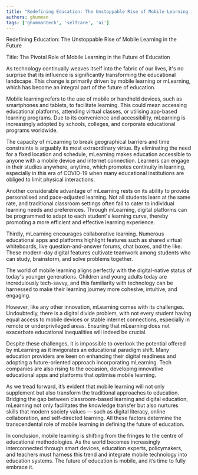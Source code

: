 ```yaml
---
title: "Redefining Education: The Unstoppable Rise of Mobile Learning in the Future"  # Wrap the title in double quotes
authors: ghumman
tags: ['ghummantech', 'selfcare', 'ai']
---
```


Redefining Education: The Unstoppable Rise of Mobile Learning in the Future
<!-- truncate -->

Title: The Pivotal Role of Mobile Learning in the Future of Education

As technology continually weaves itself into the fabric of our lives, it's no surprise that its influence is significantly transforming the educational landscape. This change is primarily driven by mobile learning or mLearning, which has become an integral part of the future of education.

Mobile learning refers to the use of mobile or handheld devices, such as smartphones and tablets, to facilitate learning. This could mean accessing educational platforms, attending virtual classes, or utilising app-based learning programs. Due to its convenience and accessibility, mLearning is increasingly adopted by schools, colleges, and corporate educational programs worldwide.

The capacity of mLearning to break geographical barriers and time constraints is arguably its most extraordinary virtue. By eliminating the need for a fixed location and schedule, mLearning makes education accessible to anyone with a mobile device and internet connection. Learners can engage in their studies anywhere, anytime, which promotes continuity in learning, especially in this era of COVID-19 when many educational institutions are obliged to limit physical interactions.

Another considerable advantage of mLearning rests on its ability to provide personalised and pace-adjusted learning. Not all students learn at the same rate, and traditional classroom settings often fail to cater to individual learning needs and preferences. Through mLearning, digital platforms can be programmed to adapt to each student's learning curve, thereby promoting a more efficient and effective learning experience.

Thirdly, mLearning encourages collaborative learning. Numerous educational apps and platforms highlight features such as shared virtual whiteboards, live question-and-answer forums, chat boxes, and the like. These modern-day digital features cultivate teamwork among students who can study, brainstorm, and solve problems together.

The world of mobile learning aligns perfectly with the digital-native status of today's younger generations. Children and young adults today are incredulously tech-savvy, and this familiarity with technology can be harnessed to make their learning journey more cohesive, intuitive, and engaging.

However, like any other innovation, mLearning comes with its challenges. Undoubtedly, there is a digital divide problem, with not every student having equal access to mobile devices or stable internet connections, especially in remote or underprivileged areas. Ensuring that mLearning does not exacerbate educational inequalities will indeed be crucial.

Despite these challenges, it is impossible to overlook the potential offered by mLearning as it invigorates an educational paradigm shift. Many education providers are keen on enhancing their digital readiness and adopting a future-oriented approach incorporating mLearning. Tech companies are also rising to the occasion, developing innovative educational apps and platforms that optimise mobile learning.

As we tread forward, it’s evident that mobile learning will not only supplement but also transform the traditional approaches to education. Bridging the gap between classroom-based learning and digital education, mLearning not only facilitates the knowledge transfer but also nurtures skills that modern society values — such as digital literacy, online collaboration, and self-directed learning. All these factors determine the transcendental role of mobile learning in defining the future of education.

In conclusion, mobile learning is shifting from the fringes to the centre of educational methodologies. As the world becomes increasingly interconnected through smart devices, education experts, policymakers, and teachers must harness this trend and integrate mobile technology into education systems. The future of education is mobile, and it’s time to fully embrace it.
